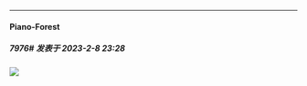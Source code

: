 
*****

####  Piano-Forest  
##### 7976#       发表于 2023-2-8 23:28

<img src="https://p.sda1.dev/9/82127734ca7c02d7221767f9384f09b5/20230208_232154.jpg" referrerpolicy="no-referrer">

